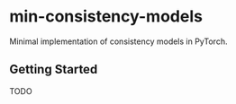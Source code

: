 # min-consistency-models

Minimal implementation of consistency models in PyTorch.

## Getting Started

TODO

